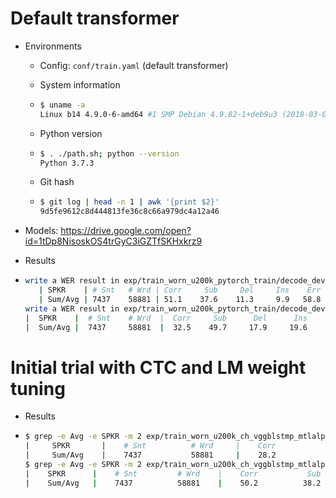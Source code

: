 # Default transformer

- Environments

  - Config: `conf/train.yaml` (default transformer)

  - System information

  - ```bash
    $ uname -a
    Linux b14 4.9.0-6-amd64 #1 SMP Debian 4.9.82-1+deb9u3 (2018-03-02) x86_64 GNU/Linux
    ```

  - Python version

  - ```bash
    $ . ./path.sh; python --version
    Python 3.7.3
    ```

  - Git hash

  - ```bash
    $ git log | head -n 1 | awk '{print $2}'
    9d5fe9612c8d444813fe36c8c66a979dc4a12a46
    ```

- Models: https://drive.google.com/open?id=1tDp8NisoskOS4trGyC3iGZTfSKHxkrz9

- Results

- ```bash
  write a WER result in exp/train_worn_u200k_pytorch_train/decode_dev_worn_decode_lm/result.wrd.txt
     | SPKR    | # Snt   # Wrd | Corr     Sub     Del     Ins    Err   S.Err  |
     | Sum/Avg | 7437    58881 | 51.1    37.6    11.3     9.9   58.8    75.1  |
  write a WER result in exp/train_worn_u200k_pytorch_train/decode_dev_beamformit_ref_decode_lm/result.wrd.txt
  |  SPKR    |  # Snt    # Wrd  |  Corr     Sub      Del      Ins      Err    S.Err  |
  |  Sum/Avg |  7437     58881  |  32.5    49.7     17.9     19.6     87.1     88.3  |
  ```



# Initial trial with CTC and LM weight tuning

- Results

- ```bash
  $ grep -e Avg -e SPKR -m 2 exp/train_worn_u200k_ch_vggblstmp_mtlalpha0.1/decode_dev_beamformit_ref_beam20_eacc.best_p0.0_len0.0-0.0_ctcw0.1_rnnlm0.1/result.wrd.txt
  |     SPKR       |    # Snt          # Wrd     |    Corr            Sub           Del            Ins           Err          S.Err     |
  |     Sum/Avg    |    7437           58881     |    28.2           46.7          25.1           16.3          88.1           85.3     |
  $ grep -e Avg -e SPKR -m 2 exp/train_worn_u200k_ch_vggblstmp_mtlalpha0.1/decode_dev_worn_beam20_eacc.best_p0.0_len0.0-0.0_ctcw0.1_rnnlm0.1/result.wrd.txt
  |    SPKR      |    # Snt         # Wrd    |    Corr           Sub          Del           Ins          Err         S.Err    |
  |    Sum/Avg   |    7437          58881    |    50.2          38.2         11.5           9.6         59.3          73.6    |
  ```

  
